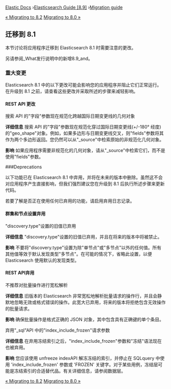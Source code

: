 

[Elastic Docs](/guide/) ›[Elasticsearch Guide [8.9]](index.md) ›[Migration
guide](breaking-changes.md)

[« Migrating to 8.2](migrating-8.2.md) [Migrating to 8.0
»](migrating-8.0.md)

## 迁移到 8.1

本节讨论将应用程序迁移到 Elasticsearch 8.1 时需要注意的更改。

另请参阅_What发行说明中的新增8.9_and。

### 重大变更

Elasticsearch 8.1 中的以下更改可能会影响您的应用程序并阻止它们正常运行。在升级到 8.1 之前，请查看这些更改并采取所述的步骤来减轻影响。

#### REST API 更改

搜索 API 的"字段"参数现在规范化跨越国际日期变更线的几何对象

**详细信息** 搜索 API 的"字段"参数现在规范化穿过国际日期变更线(+/-180° 经度)的"geo_shape"对象。例如，如果多边形与日期变更线交叉，则"fields"参数将其作为两个多边形返回。您仍然可以从"_source"中检索原始的非规范化几何对象。

**影响** 如果应用程序需要非规范化的几何对象，请从"_source"中检索它们，而不是使用"fields"参数。

###Deprecations

以下功能已在 Elasticsearch 8.1 中弃用，并将在未来的版本中删除。虽然这不会对应用程序产生直接影响，但我们强烈建议您在升级到 8.1 后执行所述步骤来更新代码。

若要了解是否正在使用任何已弃用的功能，请启用弃用日志记录。

#### 群集和节点设置弃用

"discovery.type"设置的旧值已弃用

**详细信息** "discovery.type"设置的旧值已弃用，并且在将来的版本中将被禁止。

**影响** 不要将"discovery.type"设置为除"单节点"或"多节点"以外的任何值。所有其他值等效于默认发现类型"多节点"。在可能的情况下，省略此设置，以便 Elasticsearch 使用默认的发现类型。

#### REST API弃用

不推荐对批量操作进行宽松解析

**详细信息** 旧版本的 Elasticsearch 非常宽松地解析批量请求的操作行，并且会静默地忽略无效或格式错误的操作。此宽大已弃用，将来的版本将拒绝包含无效操作的批量请求。

**影响** 确保批量操作是格式正确的 JSON 对象，其中包含具有正确键的单个条目。

弃用"_sql"API 中的"index_include_frozen"请求参数

**详细信息** 在弃用冻结索引之后，"index_include_frozen"参数和"冻结"语法现在也被弃用。

**影响** 您应该使用 unfreeze indexAPI 解冻冻结的索引，并停止在 SQLquery 中使用 'index_include_frozen' 参数或 'FROZEN' 关键字。对于某些用例，冻结层可能是冻结索引的合适替代品。有关详细信息，请参阅数据层。

[« Migrating to 8.2](migrating-8.2.md) [Migrating to 8.0
»](migrating-8.0.md)
